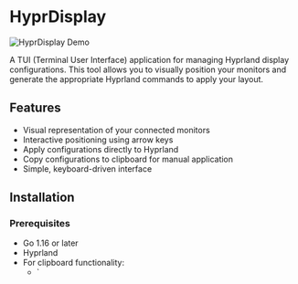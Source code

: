 # HyprDisplay

![HyprDisplay Demo](https://github.com/yourusername/hyprdisplay/raw/main/demo.gif)

A TUI (Terminal User Interface) application for managing Hyprland display configurations. This tool allows you to visually position your monitors and generate the appropriate Hyprland commands to apply your layout.

## Features

- Visual representation of your connected monitors
- Interactive positioning using arrow keys
- Apply configurations directly to Hyprland
- Copy configurations to clipboard for manual application
- Simple, keyboard-driven interface

## Installation

### Prerequisites

- Go 1.16 or later
- Hyprland
- For clipboard functionality:
  - `